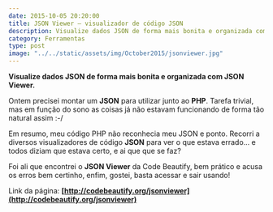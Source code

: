 ```yaml
---
date: 2015-10-05 20:20:00
title: JSON Viewer – visualizador de código JSON
description: Visualize dados JSON de forma mais bonita e organizada com JSON Viewer.
category: Ferramentas
type: post
image: "../../static/assets/img/October2015/jsonviewer.jpg"
---
```


**Visualize dados JSON de forma mais bonita e organizada com JSON Viewer.**

Ontem precisei montar um **JSON** para utilizar junto ao **PHP**. Tarefa trivial, mas em função do sono as coisas já não estavam funcionando de forma tão natural assim :-/

Em resumo, meu código PHP não reconhecia meu JSON e ponto. Recorri a diversos visualizadores de código **JSON** para ver o que estava errado… e todos diziam que estava certo, e ai que que se faz?

Foi ali que encontrei o **JSON Viewer** da Code Beautify, bem prático e acusa os erros bem certinho, enfim, gostei, basta acessar e sair usando!

Link da página: **[http://codebeautify.org/jsonviewer](http://codebeautify.org/jsonviewer)**

